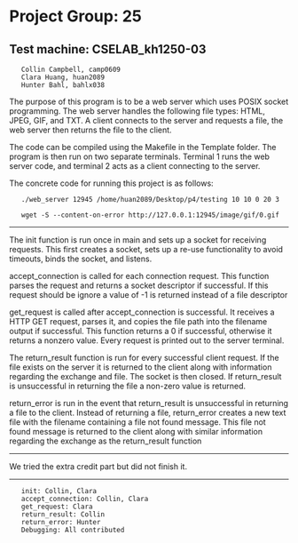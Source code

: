 # Project Group: 25
## Test machine: CSELAB_kh1250-03

```Members:
   Collin Campbell, camp0609
   Clara Huang, huan2089
   Hunter Bahl, bahlx038
```

The purpose of this program is to be a web server which uses POSIX socket programming. The web server handles the following file types: HTML, JPEG, GIF, and TXT. A client connects to the server and requests a file, the web server then returns the file to the client.

The code can be compiled using the Makefile in the Template folder. The program is then run on two separate terminals. Terminal 1 runs the web server code, and terminal 2 acts as a client connecting to the server.

The concrete code for running this project is as follows:
```In terminal one:
   ./web_server 12945 /home/huan2089/Desktop/p4/testing 10 10 0 20 3
```
```In terminal two:
   wget -S --content-on-error http://127.0.0.1:12945/image/gif/0.gif
```
---------------------------------------------------------------------------------------------
The init function is run once in main and sets up a socket for receiving requests. This first creates a socket, sets up a re-use functionality to avoid timeouts, binds the socket, and listens.


accept_connection is called for each connection request. This function parses the request and returns a socket descriptor if successful. If this request should be ignore a value of -1 is returned instead of a file descriptor


get_request is called after accept_connection is successful. It receives a HTTP GET request, parses it, and copies the file path into the filename output if successful. This function returns a 0 if successful, otherwise it returns a nonzero value. Every request is printed out to the server terminal.


The return_result function is run for every successful client request. If the file exists on the server it is returned to the client along with information regarding the exchange and file. The socket is then closed. If return_result is unsuccessful in returning the file a non-zero value is returned.


return_error is run in the event that return_result is unsuccessful in returning a file to the client. Instead of returning a file, return_error creates a new text file with the filename containing a file not found message. This file not found message is returned to the client along with similar information regarding the exchange as the return_result function

---------------------------------------------------------------------------------------------
We tried the extra credit part but did not finish it.

---------------------------------------------------------------------------------------------
```Credits:
   init: Collin, Clara
   accept_connection: Collin, Clara
   get_request: Clara
   return_result: Collin
   return_error: Hunter
   Debugging: All contributed
```
